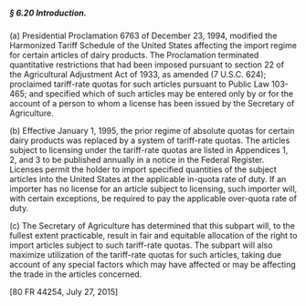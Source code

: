 ##### § 6.20 Introduction. #####

(a) Presidential Proclamation 6763 of December 23, 1994, modified the Harmonized Tariff Schedule of the United States affecting the import regime for certain articles of dairy products. The Proclamation terminated quantitative restrictions that had been imposed pursuant to section 22 of the Agricultural Adjustment Act of 1933, as amended (7 U.S.C. 624); proclaimed tariff-rate quotas for such articles pursuant to Public Law 103-465; and specified which of such articles may be entered only by or for the account of a person to whom a license has been issued by the Secretary of Agriculture.

(b) Effective January 1, 1995, the prior regime of absolute quotas for certain dairy products was replaced by a system of tariff-rate quotas. The articles subject to licensing under the tariff-rate quotas are listed in Appendices 1, 2, and 3 to be published annually in a notice in the Federal Register. Licenses permit the holder to import specified quantities of the subject articles into the United States at the applicable in-quota rate of duty. If an importer has no license for an article subject to licensing, such importer will, with certain exceptions, be required to pay the applicable over-quota rate of duty.

(c) The Secretary of Agriculture has determined that this subpart will, to the fullest extent practicable, result in fair and equitable allocation of the right to import articles subject to such tariff-rate quotas. The subpart will also maximize utilization of the tariff-rate quotas for such articles, taking due account of any special factors which may have affected or may be affecting the trade in the articles concerned.

[80 FR 44254, July 27, 2015]